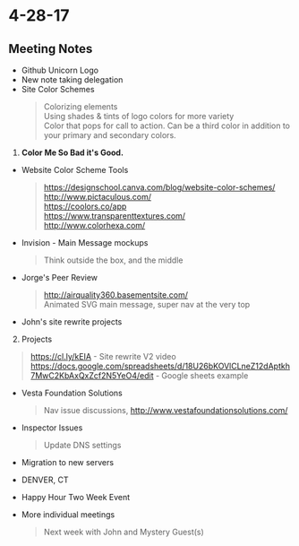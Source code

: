 # 4-28-17

## Meeting Notes
- Github Unicorn Logo
- New note taking delegation
- Site Color Schemes
  > Colorizing elements<br />
  > Using shades & tints of logo colors for more variety<br />
  > Color that pops for call to action.  Can be a third color in addition to your primary and secondary colors.
1. **Color Me So Bad it's Good.**
- Website Color Scheme Tools
  > https://designschool.canva.com/blog/website-color-schemes/<br />
  > http://www.pictaculous.com/<br />
  > https://coolors.co/app<br />
  > https://www.transparenttextures.com/<br />
  > http://www.colorhexa.com/

- Invision - Main Message mockups
  > Think outside the box, and the middle

- Jorge's Peer Review
  > http://airquality360.basementsite.com/<br />
  > Animated SVG main message, super nav at the very top

- John's site rewrite projects
2. Projects 
  > https://cl.ly/kEIA - Site rewrite V2 video
  > https://docs.google.com/spreadsheets/d/18U26bKOVlCLneZ12dAptkh7MwC2KbAxQxZcf2N5YeO4/edit - Google sheets example

- Vesta Foundation Solutions
  > Nav issue discussions, http://www.vestafoundationsolutions.com/

- Inspector Issues
  > Update DNS settings

- Migration to new servers

- DENVER, CT

- Happy Hour Two Week Event

- More individual meetings
  > Next week with John and Mystery Guest(s)
